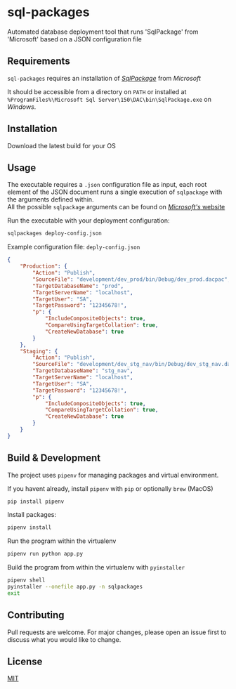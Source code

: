 # sql-packages
Automated database deployment tool that runs 'SqlPackage' from 'Microsoft' based on a JSON configuration file

## Requirements

`sql-packages` requires an installation of [_SqlPackage_](https://docs.microsoft.com/en-us/sql/tools/sqlpackage-download?view=sql-server-2017)
from _Microsoft_

It should be accessible from a directory on `PATH` or installed at `%ProgramFiles%\Microsoft Sql Server\150\DAC\bin\SqlPackage.exe` on _Windows_.

## Installation

Download the latest build for your OS

## Usage

The executable requires a `.json` configuration file as input,
each root element of the JSON document runs a single execution of `sqlpackage`
with the arguments defined within.  
All the possible `sqlpackage` arguments can be found on [_Microsoft's_ website](https://docs.microsoft.com/en-us/sql/tools/sqlpackage?view=sql-server-2017)

Run the executable with your deployment configuration:

```bash
sqlpackages deploy-config.json
```

Example configuration file: `deply-config.json`

```json
{
    "Production": {
        "Action": "Publish",
        "SourceFile": "development/dev_prod/bin/Debug/dev_prod.dacpac",
        "TargetDatabaseName": "prod",
        "TargetServerName": "localhost",
        "TargetUser": "SA",
        "TargetPassword": "12345678!",
        "p": {
            "IncludeCompositeObjects": true,
            "CompareUsingTargetCollation": true,
            "CreateNewDatabase": true
        }
    },
    "Staging": {
        "Action": "Publish",
        "SourceFile": "development/dev_stg_nav/bin/Debug/dev_stg_nav.dacpac",
        "TargetDatabaseName": "stg_nav",
        "TargetServerName": "localhost",
        "TargetUser": "SA",
        "TargetPassword": "12345678!",
        "p": {
            "IncludeCompositeObjects": true,
            "CompareUsingTargetCollation": true,
            "CreateNewDatabase": true
        }
    }
}
```

## Build & Development
The project uses `pipenv` for managing packages and virtual environment.

If you havent already, install `pipenv` with `pip` or optionally `brew` (MacOS)
```bash
pip install pipenv
```

Install packages:
```bash
pipenv install
```

Run the program within the virtualenv
```bash
pipenv run python app.py
```

Build the program from within the virtualenv with `pyinstaller`
```bash
pipenv shell
pyinstaller --onefile app.py -n sqlpackages
exit
```

## Contributing
Pull requests are welcome. For major changes, please open an issue first to discuss what you would like to change.

## License
[MIT](https://choosealicense.com/licenses/mit/)
